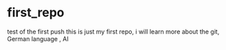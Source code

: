 # first_repo
test of the first push 
this is just my first repo, i will learn more about the git, German language , AI
